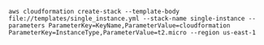 
```
aws cloudformation create-stack --template-body file://templates/single_instance.yml --stack-name single-instance --parameters ParameterKey=KeyName,ParameterValue=cloudformation ParameterKey=InstanceType,ParameterValue=t2.micro --region us-east-1

```

```
```

```
```

```
```

```
```

```
```

```
```

```
```

```
```

```
```

```
```

```
```

```
```

```
```

```
```

```
```
